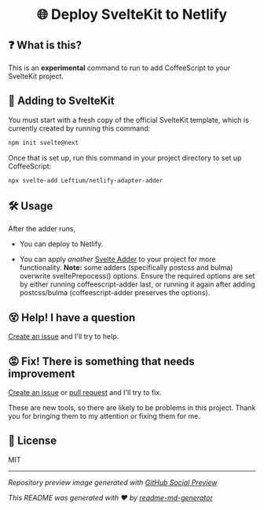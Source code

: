 <h1 align="center">🌐 Deploy SvelteKit to Netlify</h1>

## ❓ What is this?
This is an **experimental** command to run to add CoffeeScript to your SvelteKit project.

## 🧰 Adding to SvelteKit
You must start with a fresh copy of the official SvelteKit template, which is currently created by running this command:
```sh
npm init svelte@next
```

Once that is set up, run this command in your project directory to set up CoffeeScript:
```sh
npx svelte-add Leftium/netlify-adapter-adder
```

## 🛠 Usage
After the adder runs,
* You can deploy to Netlify.

* You can apply *another* [Svelte Adder](https://github.com/svelte-add/svelte-adders) to your project for more functionality. **Note:** some adders (specifically postcss and bulma) overwrite sveltePrepocess() options. Ensure the required options are set by either running coffeescript-adder last, or running it again after adding postcss/bulma (coffeescript-adder preserves the options).

## 😵 Help! I have a question
[Create an issue](https://github.com/Leftium/netlify-adapter-adder/new) and I'll try to help.

## 😡 Fix! There is something that needs improvement
[Create an issue](https://github.com/Leftium/netlify-adapter-adder/issues/new) or [pull request](https://github.com/Leftium/netlify-adapter-adder/pulls) and I'll try to fix.

These are new tools, so there are likely to be problems in this project. Thank you for bringing them to my attention or fixing them for me.

## 📄 License
MIT

---

*Repository preview image generated with [GitHub Social Preview](https://social-preview.pqt.dev/)*

_This README was generated with ❤️ by [readme-md-generator](https://github.com/kefranabg/readme-md-generator)_
